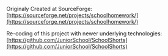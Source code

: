 Originaly Created at SourceForge: [https://sourceforge.net/projects/schoolhomework/](https://sourceforge.net/projects/schoolhomework/)

Re-coding of this project with newer underlying technologies: [https://github.com/JuniorSchool/SchoolShorts](https://github.com/JuniorSchool/SchoolShorts)

